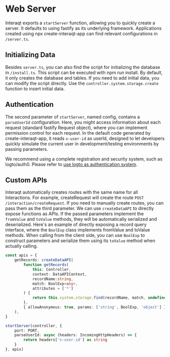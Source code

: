 # Web Server

Interaqt exports a `startServer` function, allowing you to quickly create a server. 
It defaults to using fastify as its underlying framework. 
Applications created using npx create-interaqt-app can find relevant configurations in `/server.ts`.

## Initializing Data
Besides `server.ts`, you can also find the script for initializing the database in `/install.ts`. 
This script can be executed with npm run install. 
By default, it only creates the database and tables. 
If you need to add initial data, you can modify the script directly. 
Use the `controller.system.storage.create` function to insert initial data.

## Authentication
The second parameter of `startServer`, named config, contains a `parseUserId` configuration. 
Here, you might access information about each request (standard fastify Request object), 
where you can implement permission control for each request. 
In the default code generated by create-interaqt-app, it reads `x-user-id` as userId, 
designed to let developers quickly simulate the current user in development/testing environments by passing parameters.

We recommend using a complete registration and security system, such as logto/auth0. Please refer to [use logto as authentication system](../advanced/use-logto-as-authentication-system).


## Custom APIs
Interaqt automatically creates routes with the same name for all Interactions. 
For example, createRequest will create the route `POST /interaction/createRequest`. 
If you need to manually create routes, you can pass them as the third parameter. 
We can use `createDataAPI` to directly expose functions as APIs. 
If the passed parameters implement the `fromValue` and `toValue` methods, they will be automatically serialized and deserialized. 
Here's an example of directly exposing a record query interface, 
where the `BoolExp` class implements fromValue and toValue methods. 
When calling from the client side, you can use `BoolExp` to construct parameters and serialize them using its `toValue` method when actually calling.

```typescript
const apis = {
    getRecords: createDataAPI(
        function getRecords(
            this: Controller,
            context: DataAPIContext,
            recordName:string,
            match: BoolExp<any>,
            attributes = ['*']
        ) {
            return this.system.storage.find(recordName, match, undefined, attributes)
        },
        { allowAnonymous: true, params: ['string', BoolExp, 'object'] }
    ),
}

startServer(controller, {
    port: PORT,
    parseUserId: async (headers: IncomingHttpHeaders) => {
        return headers['x-user-id'] as string
    }
}, apis)
```
